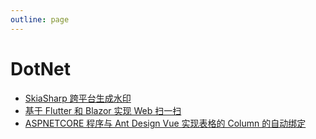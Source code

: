 ```yaml
---
outline: page
---
```


# DotNet #

- [SkiaSharp 跨平台生成水印](/blog/2023-05/skiashap_watermark.html)
- [基于 Flutter 和 Blazor 实现 Web 扫一扫](/blog/2023-07/flutter_blazor_web_qr_login.html)
- [ASPNETCORE 程序与 Ant Design Vue 实现表格的 Column 的自动绑定](/blog/2023-07/antdv_aspnetcore_column_bindings.html)
